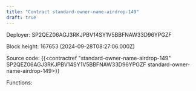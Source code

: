 ```yaml
---
title: "Contract standard-owner-name-airdrop-149"
draft: true
---
```

Deployer: SP2QEZ06AGJ3RKJPBV14SY1V5BBFNAW33D96YPGZF


 



Block height: 167653 (2024-09-28T08:27:06.000Z)

Source code: {{<contractref "standard-owner-name-airdrop-149" SP2QEZ06AGJ3RKJPBV14SY1V5BBFNAW33D96YPGZF standard-owner-name-airdrop-149>}}

Functions:



